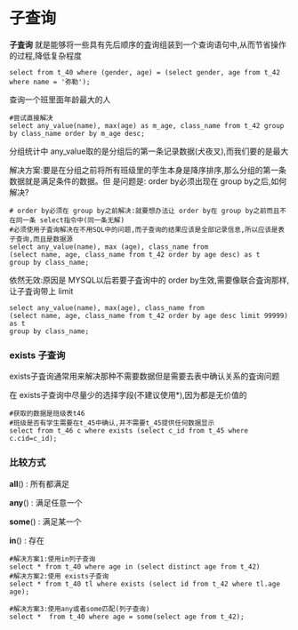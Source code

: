 # 子查询

**子査询** 就是能够将一些具有先后顺序的査询组装到一个查询语句中,从而节省操作的过程,降低复杂程度

```mysql
select from t_40 where (gender, age) = (select gender, age from t_42 where name = '弥勒');
```



查询一个班里面年龄最大的人

```mysql
#尝试直接解决
select any_value(name), max(age) as m_age, class_name from t_42 group by class_name order by m_age desc;
```

分组统计中 any_value取的是分组后的第一条记录数据(犬夜叉),而我们要的是最大

解决方案:要是在分组之前将所有班级里的茡生本身是降序排序,那么分组的第一条数据就是满足条件的数据。但
是问题是: order by必须出现在 group by之后,如何解决?

```mysql
# order by必须在 group by之前解决:就要想办法让 order by在 group by之前而且不在同一条 select指令中(同一条无解)
#必须使用子査询解决在不用SQL中的问题,而子查询的结果应该是全部记录信息,所以应该是表子查询,而且是数据源
select any_value(name), max (age), class_name from 
(select name, age, class_name from t_42 order by age desc) as t 
group by class_name;
```

依然无效:原因是 MYSQL以后若要子査询中的 order by生效,需要像联合査询那样,让子査询带上 limit

```mysql
select any_value(name), max(age), class_name from
(select name, age, class_name from t_42 order by age desc limit 99999) as t
group by class_name;
```

### exists 子查询

exists子査询通常用来解决那种不需要数据但是需要去表中确认关系的査询问题

在 exists子查询中尽量少的选择字段(不建议使用*),因为都是无价值的

```mysql
#获取的数据是班级表t46
#班级是否有学生需要在t_45中确认,并不需要t_45提供任何数据显示
select from t_46 c where exists (select c_id from t_45 where c.cid=c_id);

```

### 比较方式

**all**() : 所有都满足

**any**() : 满足任意一个

**some**() : 满足某一个

**in**() : 存在



```mysql
#解决方案1:使用in列子查询
select * from t_40 where age in (select distinct age from t_42)
#解决方案2:使用 exists子查询
select * from t_40 tl where exists (select id from t_42 where tl.age age);

#解决方案3:使用any或者some匹配(列子查询)
select *  from t_40 where age = some(select age from t_42);
```

